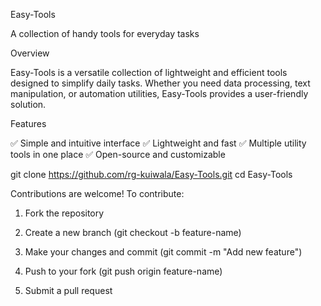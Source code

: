 Easy-Tools

A collection of handy tools for everyday tasks


Overview

Easy-Tools is a versatile collection of lightweight and efficient tools designed to simplify daily tasks. Whether you need data processing, text manipulation, or automation utilities, Easy-Tools provides a user-friendly solution.

Features

✅ Simple and intuitive interface
✅ Lightweight and fast
✅ Multiple utility tools in one place
✅ Open-source and customizable


git clone https://github.com/rg-kuiwala/Easy-Tools.git
cd Easy-Tools

Contributions are welcome! To contribute:

1. Fork the repository


2. Create a new branch (git checkout -b feature-name)


3. Make your changes and commit (git commit -m "Add new feature")


4. Push to your fork (git push origin feature-name)


5. Submit a pull request